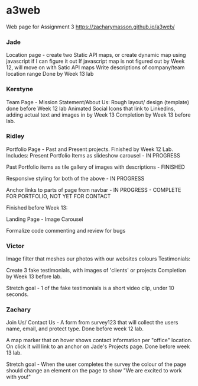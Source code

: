 # a3web
Web page for Assignment 3
https://zacharymasson.github.io/a3web/


### Jade
Location page - create two Static API maps, or create dynamic map using javascript if I can figure it out
If javascript map is not figured out by Week 12, will move on with Satic API maps
Write descriptions of company/team location range
Done by Week 13 lab

### Kerstyne
Team Page - Mission Statement/About Us: Rough layout/ design (template) done before Week 12 lab
Animated Social Icons that link to Linkedins, adding actual text and images in by Week 13
Completion by Week 13 before lab. 

### Ridley
Portfolio Page - Past and Present projects. Finished by Week 12 Lab. Includes:
Present Portfolio Items as slideshow carousel - IN PROGRESS

Past Portfolio items as tile gallery of images with descriptions - FINISHED

Responsive styling for both of the above - IN PROGRESS

Anchor links to parts of page from navbar - IN PROGRESS - COMPLETE FOR PORTFOLIO, NOT YET FOR CONTACT




Finished before Week 13:

Landing Page - Image Carousel

Formalize code commenting and review for bugs

### Victor
Image filter that meshes our photos with our websites colours
Testimonials:

Create 3 fake testimonials, with images of 'clients' or projects Completion by Week 13 before lab. 


Stretch goal - 1 of the fake testimonials is a short video clip, under 10 seconds.

### Zachary
Join Us/ Contact Us - A form from survey123 that will collect the users name, email, and protect type. Done before week 12 lab.

A map marker that on hover shows contact information per "office" location. On click it will link to an anchor on Jade's Projects page. Done before week 13 lab. 

Stretch goal - When the user completes the survey the colour of the page should change an element on the page to show "We are excited to work with you!"

